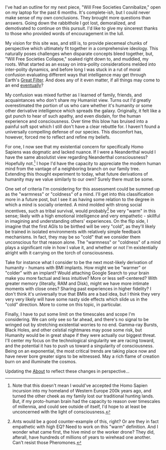 I've had an outline for my next piece, "Will Free Societies Cannibalize," open on my laptop for the past 6 months. It's complete-ish, but I could never make sense of my own conclusions. They brought more questions than answers. Going down the rabbithole I got lost, demoralized, and demotivated to continue on this pursuit. I'd like to give my sincerest thanks to those who provided words of encouragement in the lull.

My vision for this site was, and still is, to provide piecemeal chunks of perspective which ultimately fit together in a comprehensive ideology. This naturally poses challenges when disparate concepts bleed together, but, "Will Free Societies Collapse," soaked right down to, and muddied, my roots. What started as an essay on intra-polity considerations melded into inter-polity dynamics, and before long I was stuck in a rut of moral confusion evaluating different ways that intelligence may get through Earth's [Great Filter](https://youtu.be/UjtOGPJ0URM). And does any of it even matter, if all things may come to an end [eventually](https://en.wikipedia.org/wiki/Heat_death_of_the_universe#:~:text=The%20heat%20death%20of%20the,sustain%20processes%20that%20increase%20entropy.)?

My confusion was mixed further as I learned of family, friends, and acquaintances who don't share my Humanist view. Turns out I'd greatly overestimated the portion of us who care whether it's humanity or some other derivative intelligence which spreads the galaxy. Originally, it felt like a gut punch to hear of such apathy, and even disdain, for the human experience and consciousness. Over time this blow has bruised into a painful soft spot which I still don't have a clear rebuttle for. I haven't found a universally compelling defense of our species. This discomfort has, however, forced me to reflect and refine my beliefs.

For one, I now see that my existential concern for specifically Homo Sapiens was dogmatic and lacked nuance. If I were a Neanderthal would I have the same absolutist view regarding Neanderthal consciousness? Hopefully not.[^1] I hope I'd have the capacity to appreciate the modern human mind from the vantage of a neighboring branch on our family tree. Extending this thought experiment to today, what future derivations of humanity may we value similarly to our own? Surely there must be some.

One set of criteria I'm considering for this assessment could be summed up as the "warmness" or "coldness" of a mind. I'll get into this classification more in a future post, but I see it as having some relation to the degree in which a mind is socially oriented. A mind molded with strong social incentives, such as tribal survival, would probably[^2] be very "warm" in this sense; likely with a high emotional intelligence and very empathetic - skillful in imagining and understanding others' experiences. On the flip side, I imagine that the first AGIs to be birthed will be very "cold", as they'll likely be trained in isolated environments with relatively simple feedback mechanisms. In fact, they may be so "cold" that we consider them unconscious for that reason alone. The "warmness" or "coldness" of a mind plays a significant role in how I value it, and whether or not I'm existentially alright with it carrying on the torch of consciousness.

Take for instance what I consider to be the next most-likely derivation of humanity - humans with BMI implants. How might we be "warmer" or "colder" with an implant? Would attaching Google Search to your brain make you more factual and less intuitive? More or less self-centered? With greater memory (literally, RAM and Disk), might we have more intimate moments with close ones? Sharing past experiences in higher fidelity? I don't think it's universally true that BMIs are a bad idea, but I think they very very very likely will have some nasty side effects which slide us in the "cold" direction. More to come on this topic, in particular.

Finally, I have to put some limit on the timescales and scope I'm considering. We can only see so far ahead, and there's no signal to be wringed out by stretching existential worries to no end. Gamma-ray Bursts, Black Holes, and other celstial nightmares may pose some risk, but Humanity would be in great shape if they were actually our biggest threat. I'll center my focus on the technological singularity we are racing toward, and the potential it has to push us toward a singularity of consciousness. Being on an exponential, the most critical trends are taking place now and have never bore greater signs to be witnessed. May a rich flame of creation burn on and illuminate the cosmos.

Updating the [About](https://powaqqatsi.github.io/thoughts/about/) to reflect these changes in perspective...

[^1]: Note that this doesn't mean I would've accepted the Homo Sapien incursion into my homeland of Western Europe 200k years ago, and turned the other cheek as my family lost our traditional hunting lands. But, if my proto-human brain had the capacity to reason over timescales of millennia, and could see outside of itself, I'd hope to at least be unconcerned with the light of consciousness.
[^2]: Ants would be a good counter-example of this, right? Or are they in fact empathetic with high EQ? Need to work on this "warm" definition. And I wonder what came first, the hive mind or the worker drone? They did, afterall, have hundreds of millions of years to wirehead one another. Can't resist those Pheromones.
